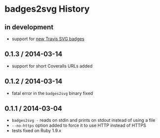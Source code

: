# badges2svg History

## in development

* support for [new Travis SVG badges][travis-svg]

[travis-svg]: http://blog.travis-ci.com/2014-03-20-build-status-badges-support-svg/

## 0.1.3 / 2014-03-14

* support for short Coveralls URLs added

## 0.1.2 / 2014-03-14

 * fatal error in the `badges2svg` binary fixed

## 0.1.1 / 2014-03-04

 * `badges2svg -` reads on stdin and prints on stdout instead of using a file
 * `--no-https` option added to force it to use HTTP instead of HTTPS
 * tests fixed on Ruby 1.9.x
